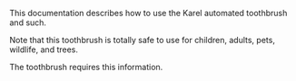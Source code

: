 This documentation describes how to use the Karel automated toothbrush and such.

Note that this toothbrush is totally safe to use for children, adults, pets, wildlife, and trees.

The toothbrush requires this information.